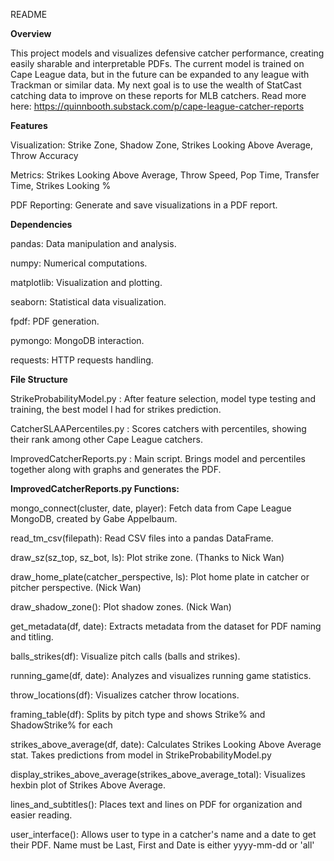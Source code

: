 README

**Overview**

This project models and visualizes defensive catcher performance, creating easily sharable and interpretable PDFs. 
The current model is trained on Cape League data, but in the future can be expanded to any league with Trackman or similar data. 
My next goal is to use the wealth of StatCast catching data to improve on these reports for MLB catchers.
Read more here: https://quinnbooth.substack.com/p/cape-league-catcher-reports

**Features**

  Visualization: Strike Zone, Shadow Zone, Strikes Looking Above Average, Throw Accuracy

  Metrics: Strikes Looking Above Average, Throw Speed, Pop Time, Transfer Time, Strikes Looking %

  PDF Reporting: Generate and save visualizations in a PDF report.

**Dependencies**

  pandas: Data manipulation and analysis.

  numpy: Numerical computations.

  matplotlib: Visualization and plotting.

  seaborn: Statistical data visualization.

  fpdf: PDF generation.

  pymongo: MongoDB interaction.

  requests: HTTP requests handling.

**File Structure**

  StrikeProbabilityModel.py : After feature selection, model type testing and training, the best model I had for strikes prediction.
	
  CatcherSLAAPercentiles.py : Scores catchers with percentiles, showing their rank among other Cape League catchers.
	
  ImprovedCatcherReports.py : Main script. Brings model and percentiles together along with graphs and generates the PDF.

**ImprovedCatcherReports.py Functions:**

  mongo_connect(cluster, date, player): Fetch data from Cape League MongoDB, created by Gabe Appelbaum.

  read_tm_csv(filepath): Read CSV files into a pandas DataFrame.

  draw_sz(sz_top, sz_bot, ls): Plot strike zone. (Thanks to Nick Wan)

  draw_home_plate(catcher_perspective, ls): Plot home plate in catcher or pitcher perspective. (Nick Wan)

  draw_shadow_zone(): Plot shadow zones. (Nick Wan)

  get_metadata(df, date): Extracts metadata from the dataset for PDF naming and titling.

  balls_strikes(df): Visualize pitch calls (balls and strikes).

  running_game(df, date): Analyzes and visualizes running game statistics.

  throw_locations(df): Visualizes catcher throw locations.

  framing_table(df): Splits by pitch type and shows Strike% and ShadowStrike% for each

  strikes_above_average(df, date): Calculates Strikes Looking Above Average stat. Takes predictions from model in StrikeProbabilityModel.py
  
  display_strikes_above_average(strikes_above_average_total): Visualizes hexbin plot of Strikes Above Average.

  lines_and_subtitles(): Places text and lines on PDF for organization and easier reading.

  user_interface(): Allows user to type in a catcher's name and a date to get their PDF. Name must be Last, First and Date is either yyyy-mm-dd or 'all'

